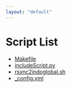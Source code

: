 ```yaml
---
layout: "default"
---
```

# Script List

* [Makefile](a01.md)
* [includeScript.py](a02.md)
* [rsync2indoglobal.sh](a03.md)
* [_config.yml](a04.md)

